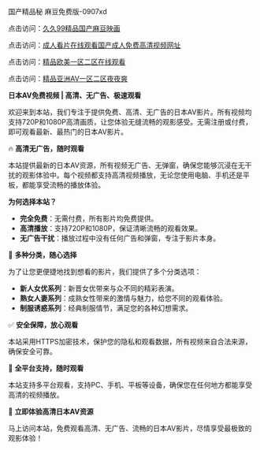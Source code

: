 国产精品秘 麻豆免费版-0907xd

点击访问：<a href="https://heiliaoxqkkct.pages.dev">久久99精品国产麻豆映画</a>

点击访问：<a href="https://heiliaoxwd5i8.pages.dev">成人看片在线观看国产成人免费高清视频网址</a>

点击访问：<a href="https://heiliaowzu4ur.pages.dev">精品欧美一区二区在线观看</a>

点击访问：<a href="https://heiliaowt0d7p.pages.dev">精品亚洲AV一区二区夜夜爽</a>

**日本AV免费视频 | 高清、无广告、极速观看**

欢迎来到本站，我们专注于提供免费、高清、无广告的日本AV影片。所有视频均支持720P和1080P高清画质，让您体验无缝流畅的观影感受。无需注册或付费，即可观看最新、最热门的日本AV影片。

🔥 **高清无广告，随时观看**

本站提供最新的日本AV资源，所有视频无广告、无弹窗，确保您能够沉浸在无干扰的观影体验中。每个视频都支持高清视频播放，无论您使用电脑、手机还是平板，都能享受流畅的播放体验。

**为何选择本站？**

- **完全免费**：无需付费，所有影片均免费提供。
- **高清播放**：支持720P和1080P，保证清晰流畅的观看效果。
- **无广告干扰**：播放过程中没有任何广告和弹窗，专注于影片本身。

🧡 **多种分类，随心选择**

为了让您更便捷地找到想看的影片，我们提供了多个分类选项：

- **新人女优系列**：新晋女优带来与众不同的精彩表演。
- **熟女人妻系列**：成熟女性带来的激情与魅力，给您不同的观看体验。
- **制服诱惑系列**：经典制服情节，满足您的各种幻想需求。

✅ **安全保障，放心观看**

本站采用HTTPS加密技术，保护您的隐私和观看数据，所有视频来自合法来源，确保安全可靠。

📱 **全平台支持，随时观看**

本站支持多平台观看，支持PC、手机、平板等设备，确保您在任何地方都能享受高清的视频播放。

📣 **立即体验高清日本AV资源**

马上访问本站，免费观看高清、无广告、流畅的日本AV影片，尽情享受最极致的观影体验！

<span style="display:none;">[Canonical link]( https://github.com/ad6602/45620 ）</span>
